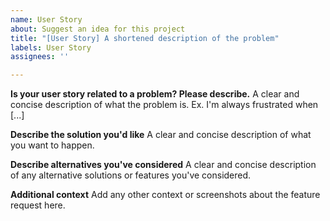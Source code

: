 ```yaml
---
name: User Story
about: Suggest an idea for this project
title: "[User Story] A shortened description of the problem"
labels: User Story
assignees: ''

---
```


**Is your user story related to a problem? Please describe.**
A clear and concise description of what the problem is. Ex. I'm always frustrated when [...]

**Describe the solution you'd like**
A clear and concise description of what you want to happen.

**Describe alternatives you've considered**
A clear and concise description of any alternative solutions or features you've considered.

**Additional context**
Add any other context or screenshots about the feature request here.
